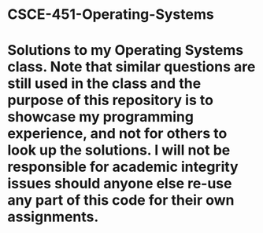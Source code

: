 # CSCE-451-Operating-Systems
# Solutions to my Operating Systems class. Note that similar questions are still used in the class and the purpose of this repository is to showcase my programming experience, and not for others to look up the solutions. I will not be responsible for academic integrity issues should anyone else re-use any part of this code for their own assignments.
